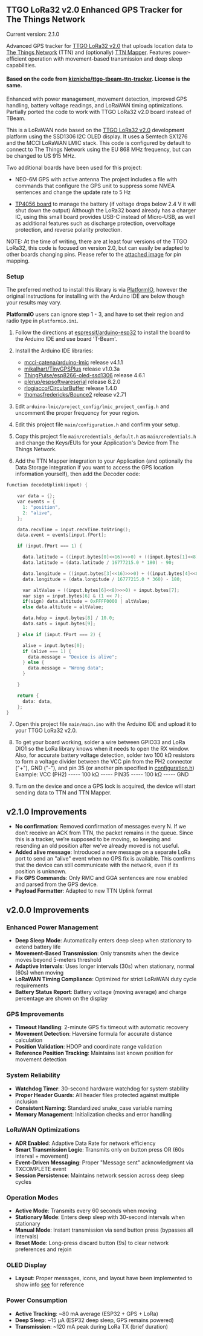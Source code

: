 ## TTGO LoRa32 v2.0 Enhanced GPS Tracker for The Things Network

Current version: 2.1.0

Advanced GPS tracker for [TTGO LoRa32 v2.0](https://github.com/LilyGO/TTGO-LORA32/) that uploads location data to [The Things Network](https://www.thethingsnetwork.org) (TTN) and (optionally) [TTN Mapper](https://ttnmapper.org).
Features power-efficient operation with movement-based transmission and deep sleep capabilities.

#### Based on the code from [kizniche/ttgo-tbeam-ttn-tracker](https://github.com/kizniche/ttgo-tbeam-ttn-tracker/tree/master/main). License is the same.
Enhanced with power management, movement detection, improved GPS handling, battery voltage readings, and LoRaWAN timing optimizations. Partially ported the code to work with TTGO LoRa32 v2.0 board instead of TBeam.

This is a LoRaWAN node based on the [TTGO LoRa32 v2.0](https://github.com/LilyGO/TTGO-LORA32) development platform using the SSD1306 I2C OLED display.
It uses a Semtech SX1276 and the MCCI LoRaWAN LMIC stack.
This code is configured by default to connect to The Things Network using the EU 868 MHz frequency, but can be changed to US 915 MHz.

Two additional boards have been used for this project:
- NEO-6M GPS with active antenna
  The project includes a file with commands that configure the GPS unit to suppress some NMEA sentences and change the update rate to 5 Hz

- [TP4056 board](https://www.robotstore.it/Caricabatterie-Li-Ion-TP4056-con-circuito-di-protezione) to manage the battery (if voltage drops below 2.4 V it will shut down the output)
  Although the LoRa32 board already has a charger IC, using this small board provides USB-C instead of Micro-USB, as well as additional features such as discharge protection, overvoltage protection, and reverse polarity protection.

NOTE: At the time of writing, there are at least four versions of the TTGO LoRa32, this code is focused on version 2.0, but can easily be adapted to other boards changing pins.
Please refer to the [attached image](ttgo_lora32_v2.0_pinout.png) for pin mapping.

### Setup

The preferred method to install this library is via [PlatformIO](https://platformio.org/install), however the original instructions for installing with the Arduino IDE are below though your results may vary.

**PlatformIO** users can ignore step 1 - 3, and have to set their region and radio type in ```platformio.ini```.

1. Follow the directions at [espressif/arduino-esp32](https://github.com/espressif/arduino-esp32) to install the board to the Arduino IDE and use board 'T-Beam'.

2. Install the Arduino IDE libraries:

   * [mcci-catena/arduino-lmic](https://github.com/mcci-catena/arduino-lmic) release v4.1.1
   * [mikalhart/TinyGPSPlus](https://github.com/mikalhart/TinyGPSPlus) release v1.0.3a
   * [ThingPulse/esp8266-oled-ssd1306](https://github.com/ThingPulse/esp8266-oled-ssd1306) release 4.6.1
   * [plerup/espsoftwareserial](https://github.com/plerup/espsoftwareserial) release 8.2.0
   * [rlogiacco/CircularBuffer](https://github.com/rlogiacco/CircularBuffer) release 1.4.0
   * [thomasfredericks/Bounce2](https://github.com/thomasfredericks/Bounce2) release v2.71

1. Edit ```arduino-lmic/project_config/lmic_project_config.h``` and uncomment the proper frequency for your region.

2. Edit this project file ```main/configuration.h``` and confirm your setup.

3. Copy this project file ```main/credentials_default.h``` as ```main/credentials.h``` and change the Keys/EUIs for your Application's Device from The Things Network.

4. Add the TTN Mapper integration to your Application (and optionally the Data Storage integration if you want to access the GPS location information yourself), then add the Decoder code:

```C
function decodeUplink(input) {

    var data = {};
    var events = {
      1: "position",
      2: "alive",
    }; 

    data.recvTime = input.recvTime.toString();
    data.event = events[input.fPort];

    if (input.fPort === 1) {

      data.latitude = ((input.bytes[0]<<16)>>>0) + ((input.bytes[1]<<8)>>>0) + input.bytes[2];
      data.latitude = (data.latitude / 16777215.0 * 180) - 90;

      data.longitude = ((input.bytes[3]<<16)>>>0) + ((input.bytes[4]<<8)>>>0) + input.bytes[5];
      data.longitude = (data.longitude / 16777215.0 * 360) - 180;

      var altValue = ((input.bytes[6]<<8)>>>0) + input.bytes[7];
      var sign = input.bytes[6] & (1 << 7);
      if(sign) data.altitude = 0xFFFF0000 | altValue;
      else data.altitude = altValue;

      data.hdop = input.bytes[8] / 10.0;
      data.sats = input.bytes[9];

    } else if (input.fPort === 2) {

      alive = input.bytes[0];
      if (alive === 1) {
        data.message = "Device is alive";
      } else {
        data.message = "Wrong data";
      }

    }

    return {
      data: data,
    };
}
```

7. Open this project file ```main/main.ino``` with the Arduino IDE and upload it to your TTGO LoRa32 v2.0.

8. To get your board working, solder a wire between GPIO33 and LoRa DIO1 so the LoRa library knows when it needs to open the RX window.
Also, for accurate battery voltage detection, solder two 100 kΩ resistors to form a voltage divider between the VCC pin from the PH2 connector ("+"), GND ("-"), and pin 35 (or another pin specified in [configuration.h](configuration.h))
Example: VCC (PH2) ----- 100 kΩ ----- PIN35 ----- 100 kΩ ----- GND

9. Turn on the device and once a GPS lock is acquired, the device will start sending data to TTN and TTN Mapper.

## v2.1.0 Improvements

- **No confirmation**: Removed confirmation of messages every N. If we don’t receive an ACK from TTN, the packet remains in the queue. Since this is a tracker, we’re supposed to be moving, so keeping and resending an old position after we’ve already moved is not useful.
- **Added alive message**: Introduced a new message on a separate LoRa port to send an "alive" event when no GPS fix is available. This confirms that the device can still communicate with the network, even if its position is unknown.
- **Fix GPS Commands**: Only RMC and GGA sentences are now enabled and parsed from the GPS device.
- **Payload Formatter**: Adapted to new TTN Uplink format

## v2.0.0 Improvements

### Enhanced Power Management
- **Deep Sleep Mode**: Automatically enters deep sleep when stationary to extend battery life
- **Movement-Based Transmission**: Only transmits when the device moves beyond 5-meters threshold
- **Adaptive Intervals**: Uses longer intervals (30s) when stationary, normal (60s) when moving
- **LoRaWAN Timing Compliance**: Optimized for strict LoRaWAN duty cycle requirements
- **Battery Status Report**: Battery voltage (moving average) and charge percentage are shown on the display

### GPS Improvements
- **Timeout Handling**: 2-minute GPS fix timeout with automatic recovery
- **Movement Detection**: Haversine formula for accurate distance calculation
- **Position Validation**: HDOP and coordinate range validation
- **Reference Position Tracking**: Maintains last known position for movement detection

### System Reliability
- **Watchdog Timer**: 30-second hardware watchdog for system stability
- **Proper Header Guards**: All header files protected against multiple inclusion
- **Consistent Naming**: Standardized snake_case variable naming
- **Memory Management**: Initialization checks and error handling

### LoRaWAN Optimizations
- **ADR Enabled**: Adaptive Data Rate for network efficiency
- **Smart Transmission Logic**: Transmits only on button press OR (60s interval + movement)
- **Event-Driven Messaging**: Proper "Message sent" acknowledgment via TXCOMPLETE event
- **Session Persistence**: Maintains network session across deep sleep cycles

### Operation Modes
- **Active Mode**: Transmits every 60 seconds when moving
- **Stationary Mode**: Enters deep sleep with 30-second intervals when stationary
- **Manual Mode**: Instant transmission via send button press (bypasses all intervals)
- **Reset Mode**: Long-press discard button (9s) to clear network preferences and rejoin

### OLED Display
- **Layout**: Proper messages, icons, and layout have been implemented to show info [see](tracker.jpg) for reference

### Power Consumption
- **Active Tracking**: ~80 mA average (ESP32 + GPS + LoRa)
- **Deep Sleep**: ~15 μA (ESP32 deep sleep, GPS remains powered)
- **Transmission**: ~120 mA peak during LoRa TX (brief duration)
